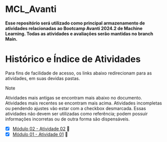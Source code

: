 # MCL_Avanti
**Esse repositório será utilizado como principal armazenamento de atividades relacionadas ao Bootcamp Avanti 2024.2 de Machine Learning. Todas as atividades e avaliações serão mantidas no branch Main.**

# Histórico e Índice de Atividades
Para fins de facilidade de acesso, os links abaixo redirecionam para as atividades, em suas devidas pastas.

> [!NOTE]
> Atividades mais antigas se encontram mais abaixo no documento. Atividades mais recentes se encontram mais acima. Atividades incompletas ou pendendo ajustes vão estar com a checkbox desmarcada. Essas atividades não devem ser utilizadas como referência; podem possuir informações incorretas ou de outra forma são dispensáveis.

- [x] [Módulo 02 - Atividade 02](https://github.com/couldbeElex/MCL_Avanti/blob/f4c892a641620a3b6d7a05977caa1682597b82c8/modulo02/atividade02.ipynb) 📝
- [x] [Módulo 01 - Atividade 01](https://github.com/couldbeElex/MCL_Avanti/blob/main/modulo01/atividade01.md) 📝
